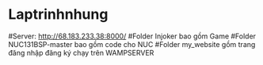 # Laptrinhnhung
#Server: http://68.183.233.38:8000/
#Folder Injoker bao gồm Game
#Folder NUC131BSP-master bao gồm code cho NUC
#Folder my_website gồm trang đăng nhập đăng ký chạy trên WAMPSERVER
